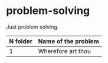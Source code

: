 # problem-solving
Just problem solving.

| N folder | Name of the problem | 
|--|--|
| 1 | Wherefore art thou  |
